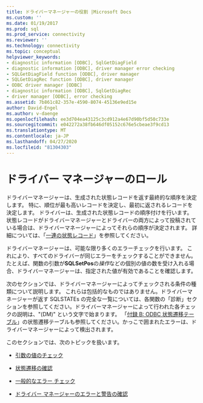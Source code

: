 ```yaml
---
title: ドライバーマネージャーの役割 |Microsoft Docs
ms.custom: ''
ms.date: 01/19/2017
ms.prod: sql
ms.prod_service: connectivity
ms.reviewer: ''
ms.technology: connectivity
ms.topic: conceptual
helpviewer_keywords:
- diagnostic information [ODBC], SqlGetDiagField
- diagnostic information [ODBC], driver manager error checking
- SQLGetDiagField function [ODBC], driver manager
- SQLGetDiagRec function [ODBC], driver manager
- ODBC driver manager [ODBC]
- diagnostic information [ODBC], SqlGetDiagRec
- driver manager [ODBC], error checking
ms.assetid: 7b861c82-357e-4590-8074-45136e9ed15e
author: David-Engel
ms.author: v-daenge
ms.openlocfilehash: ee3d704ea43125c3cd912a4e67d90bf5d50c733e
ms.sourcegitcommit: e042272a38fb646df05152c676e5cbeae3f9cd13
ms.translationtype: MT
ms.contentlocale: ja-JP
ms.lasthandoff: 04/27/2020
ms.locfileid: "81304303"
---
```

# <a name="role-of-the-driver-manager"></a>ドライバー マネージャーのロール
ドライバーマネージャーは、生成された状態レコードを返す最終的な順序を決定します。 特に、順位が最も高いレコードを決定し、最初に返されるレコードを決定します。 ドライバーは、生成された状態レコードの順序付けを行います。 状態レコードがドライバーマネージャーとドライバーの両方によって投稿されている場合は、ドライバーマネージャーによってそれらの順序が決定されます。 詳細については、「[一連の状態レコード](../../../odbc/reference/develop-app/sequence-of-status-records.md)」を参照してください。  
  
 ドライバーマネージャーは、可能な限り多くのエラーチェックを行います。 これにより、すべてのドライバーが同じエラーをチェックすることができません。 たとえば、関数の引数が**SQLSetPos**の*操作*などの個別の値の数を受け入れる場合、ドライバーマネージャーは、指定された値が有効であることを確認します。  
  
 次のセクションでは、ドライバーマネージャーによってチェックされる条件の種類について説明します。 これらは包括的なものではありません。ドライバーマネージャーが返す SQLSTATEs の完全な一覧については、各関数の「診断」セクションを参照してください。ドライバーマネージャーによって行われた各チェックの説明は、"(DM)" という文字で始まります。 「[付録 B: ODBC 状態遷移テーブル](../../../odbc/reference/appendixes/appendix-b-odbc-state-transition-tables.md)」の状態遷移テーブルも参照してください。かっこで囲まれたエラーは、ドライバーマネージャーによって検出されます。  
  
 このセクションでは、次のトピックを扱います。  
  
-   [引数の値のチェック](../../../odbc/reference/develop-app/argument-value-checks.md)  
  
-   [状態遷移の確認](../../../odbc/reference/develop-app/state-transition-checks.md)  
  
-   [一般的なエラー チェック](../../../odbc/reference/develop-app/general-error-checks.md)  
  
-   [ドライバー マネージャーのエラーと警告の確認](../../../odbc/reference/develop-app/driver-manager-error-and-warning-checks.md)
